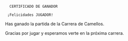       CERTIFICADO DE GANADOR

     ¡Felicidades JUGADOR!

Has ganado la partida de la Carrera de Camellos.

Gracias por jugar y esperamos verte en la próxima carrera.
